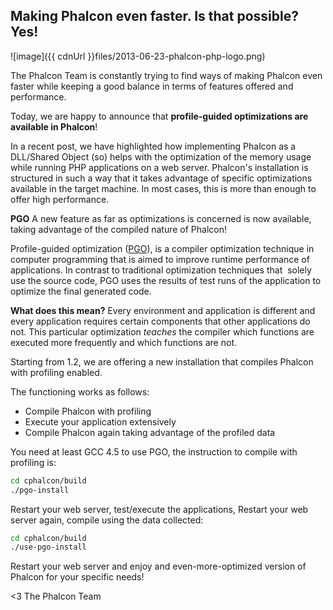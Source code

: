 ## Making Phalcon even faster. Is that possible? Yes!

![image]({{ cdnUrl }}files/2013-06-23-phalcon-php-logo.png)

The Phalcon Team is constantly trying to find ways of making Phalcon even faster while keeping a good balance in terms of features offered and performance.

Today, we are happy to announce that **profile-guided optimizations are available in Phalcon**!

In a recent post, we have highlighted how implementing Phalcon as a DLL/Shared Object (so) helps with the optimization of the memory usage while running PHP applications on a web server. Phalcon's installation is structured in such a way that it takes advantage of specific optimizations available in the target machine. In most cases, this is more than enough to offer high performance.

**PGO**
A new feature as far as optimizations is concerned is now available, taking advantage of the compiled nature of Phalcon!

Profile-guided optimization ([PGO](http://en.wikipedia.org/wiki/Profile-guided_optimization)), is a compiler optimization technique in computer programming that is aimed to improve runtime performance of applications. In contrast to traditional optimization techniques that  solely use the source code, PGO uses the results of test runs of the application to optimize the final generated code.

**What does this mean?**
Every environment and application is different and every application requires certain components that other applications do not. This particular optimization *teaches* the compiler which functions are executed more frequently and which functions are not. 

Starting from 1.2, we are offering a new installation that compiles Phalcon with profiling enabled. 

The functioning works as follows:

- Compile Phalcon with profiling
- Execute your application extensively
- Compile Phalcon again taking advantage of the profiled data

You need at least GCC 4.5 to use PGO, the instruction to compile with profiling is:

```sh
cd cphalcon/build
./pgo-install
```

Restart your web server, test/execute the applications, Restart your web server again, compile using the data collected:

```sh
cd cphalcon/build
./use-pgo-install
```

Restart your web server and enjoy and even-more-optimized version of Phalcon for your specific needs!


<3 The Phalcon Team

